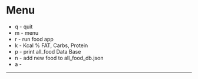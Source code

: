 # Menu
* q - quit 
* m - menu
* r - run food app
* k - Kcal % FAT, Carbs, Protein
* p - print all_food Data Base
* n - add new food to all_food_db.json
* a - 
------